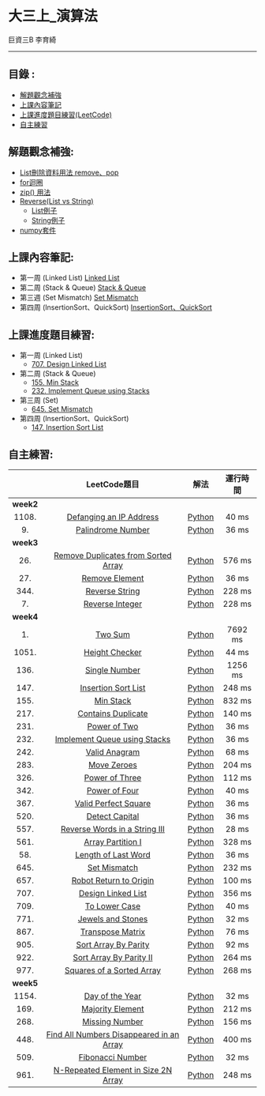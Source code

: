 大三上_演算法
===========
巨資三B 李育綺
***
目錄 :
-----
* [解題觀念補強](#解題觀念補強)
* [上課內容筆記](#上課內容筆記)
* [上課進度題目練習(LeetCode)](#上課進度題目練習)
* [自主練習](#自主練習)

解題觀念補強: 
-----
* [List刪除資料用法  remove、pop](https://github.com/imucici/my-learning-note/blob/master/%E6%A6%82%E5%BF%B5%E8%A3%9C%E5%BC%B7/List%E5%88%AA%E9%99%A4%E8%B3%87%E6%96%99%E7%94%A8%E6%B3%95%20%20remove%E3%80%81pop.ipynb)
* [for迴圈](https://github.com/imucici/my-learning-note/blob/master/%E6%A6%82%E5%BF%B5%E8%A3%9C%E5%BC%B7/for%E8%BF%B4%E5%9C%88.ipynb)
* [zip() 用法](https://github.com/imucici/my-learning-note/blob/master/%E6%A6%82%E5%BF%B5%E8%A3%9C%E5%BC%B7/zip()%20%E7%94%A8%E6%B3%95.ipynb)
* [Reverse(List vs String)](https://github.com/imucici/my-learning-note/blob/master/%E6%A6%82%E5%BF%B5%E8%A3%9C%E5%BC%B7/Reverse(List%20vs%20String))
  * [List例子](https://github.com/imucici/my-learning-note/blob/master/LeetCode/week3/344.Reverse%20String.ipynb)
  * [String例子](https://github.com/imucici/my-learning-note/blob/master/LeetCode/week4/557.%20Reverse%20Words%20in%20a%20String%20III.ipynb)
* [numpy套件](https://github.com/imucici/my-learning-note/blob/master/%E6%A6%82%E5%BF%B5%E8%A3%9C%E5%BC%B7/Numpy%E5%A5%97%E4%BB%B6)

上課內容筆記: 
---------
* 第一周 (Linked List) [Linked List](https://github.com/imucici/my-learning-note/blob/master/%E4%B8%8A%E8%AA%B2%E5%85%A7%E5%AE%B9%E7%AD%86%E8%A8%98/%E7%AC%AC%E4%B8%80%E9%80%B1%E4%B8%8A%E8%AA%B2%E9%80%B2%E5%BA%A6.md)
* 第二周 (Stack & Queue) [Stack & Queue](https://github.com/imucici/my-learning-note/blob/master/%E4%B8%8A%E8%AA%B2%E5%85%A7%E5%AE%B9%E7%AD%86%E8%A8%98/%E7%AC%AC%E4%BA%8C%E9%80%B1%E4%B8%8A%E8%AA%B2%E9%80%B2%E5%BA%A6.md)
* 第三週 (Set Mismatch) [Set Mismatch](https://github.com/imucici/my-learning-note/blob/master/%E4%B8%8A%E8%AA%B2%E5%85%A7%E5%AE%B9%E7%AD%86%E8%A8%98/%E7%AC%AC%E4%B8%89%E9%80%B1%E4%B8%8A%E8%AA%B2%E9%80%B2%E5%BA%A6.md)
* 第四周 (InsertionSort、QuickSort) [InsertionSort、QuickSort](https://github.com/imucici/my-learning-note/blob/master/%E4%B8%8A%E8%AA%B2%E5%85%A7%E5%AE%B9%E7%AD%86%E8%A8%98/%E7%AC%AC%E5%9B%9B%E9%80%B1%E4%B8%8A%E8%AA%B2%E9%80%B2%E5%BA%A6.md)

上課進度題目練習: 
------
* 第一周 (Linked List) 
  * [707. Design Linked List](https://github.com/imucici/my-learning-note/blob/master/LeetCode/week4/707.%20Design%20Linked%20List.ipynb)
* 第二周 (Stack & Queue)
  * [155. Min Stack](https://github.com/imucici/my-learning-note/blob/master/LeetCode/week4/155.%20Min%20Stack.ipynb)
  * [232. Implement Queue using Stacks](https://github.com/imucici/my-learning-note/blob/master/LeetCode/week4/232.%20Implement%20Queue%20using%20Stacks.ipynb)
* 第三周 (Set)
  * [645. Set Mismatch](https://github.com/imucici/my-learning-note/blob/master/LeetCode/week4/645.%20Set%20Mismatch.ipynb)
* 第四周 (InsertionSort、QuickSort)
  * [147. Insertion Sort List](https://github.com/imucici/my-learning-note/blob/master/LeetCode/week4/147.%20Insertion%20Sort%20List.ipynb)


自主練習:
-----

|         |     LeetCode題目     |  解法  | 運行時間 |
| :-------------: |:-------------:| :------------:| :------------:|
| **week2**        |       |  |  |
| 1108.        | [Defanging an IP Address](https://leetcode.com/problems/defanging-an-ip-address/)|[Python](https://github.com/imucici/my-learning-note/blob/master/LeetCode/week2/1108.Defanging%20an%20IP%20Address.ipynb) | 40 ms|
| 9.| [Palindrome Number](https://leetcode.com/problems/palindrome-number/)|[Python](https://github.com/imucici/my-learning-note/blob/master/LeetCode/week2/9.Palindrome%20Number.ipynb) | 36 ms  |
| **week3** ||||
|26.|[Remove Duplicates from Sorted Array](https://leetcode.com/problems/remove-duplicates-from-sorted-array/)|[Python](https://github.com/imucici/my-learning-note/blob/master/LeetCode/week3/26.%20Remove%20Duplicates%20from%20Sorted%20Array.ipynb)|576 ms|
|27.|[Remove Element](https://leetcode.com/problems/remove-element/)|[Python](https://github.com/imucici/my-learning-note/blob/master/LeetCode/week3/27.Remove%20Element.ipynb)|36 ms|
|344.|[Reverse String](https://leetcode.com/problems/reverse-string/)|[Python](https://github.com/imucici/my-learning-note/blob/master/LeetCode/week3/344.Reverse%20String.ipynb)|228 ms|
|7.|[Reverse Integer](https://leetcode.com/problems/reverse-integer/)|[Python](https://github.com/imucici/my-learning-note/blob/master/LeetCode/week3/7.Reverse%20Integer.ipynb)|228 ms|
| **week4** ||||
|1.|[Two Sum](https://leetcode.com/problems/two-sum/)|[Python](https://github.com/imucici/my-learning-note/blob/master/LeetCode/week4/1.%20Two%20Sum.ipynb)|7692 ms|
|1051.|[Height Checker](https://leetcode.com/problems/height-checker/)|[Python](https://github.com/imucici/my-learning-note/blob/master/LeetCode/week4/1051.%20Height%20Checker.ipynb)|44 ms|
|136.|[Single Number](https://leetcode.com/problems/single-number/)|[Python](https://github.com/imucici/my-learning-note/blob/master/LeetCode/week4/136.%20Single%20Number.ipynb)|1256 ms|
|147.|[Insertion Sort List](https://leetcode.com/problems/insertion-sort-list/)|[Python](https://github.com/imucici/my-learning-note/blob/master/LeetCode/week4/147.%20Insertion%20Sort%20List.ipynb)|248 ms|
|155.|[Min Stack](https://leetcode.com/problems/min-stack/)|[Python](https://github.com/imucici/my-learning-note/blob/master/LeetCode/week4/155.%20Min%20Stack.ipynb)|832 ms|
|217.|[Contains Duplicate](https://leetcode.com/problems/contains-duplicate/)|[Python](https://github.com/imucici/my-learning-note/blob/master/LeetCode/week4/217.%20Contains%20Duplicate.ipynb)|140 ms|
|231.|[Power of Two](https://leetcode.com/problems/power-of-two/)|[Python](https://github.com/imucici/my-learning-note/blob/master/LeetCode/week4/231.%20Power%20of%20Two.ipynb)|36 ms|
|232.|[Implement Queue using Stacks](https://leetcode.com/problems/implement-queue-using-stacks/submissions/)|[Python](https://github.com/imucici/my-learning-note/blob/master/LeetCode/week4/232.%20Implement%20Queue%20using%20Stacks.ipynb)|36 ms|
|242.|[Valid Anagram](https://leetcode.com/problems/valid-anagram/submissions/)|[Python](https://github.com/imucici/my-learning-note/blob/master/LeetCode/week4/242.%20Valid%20Anagram.ipynb)|68 ms|
|283.|[Move Zeroes](https://leetcode.com/problems/move-zeroes/)|[Python](https://github.com/imucici/my-learning-note/blob/master/LeetCode/week4/283.%20Move%20Zeroes.ipynb)|204 ms|
|326.|[Power of Three](https://leetcode.com/problems/power-of-three/)|[Python](https://github.com/imucici/my-learning-note/blob/master/LeetCode/week4/326.%20Power%20of%20Three.ipynb)|112 ms|
|342.|[Power of Four](https://leetcode.com/problems/power-of-four/)|[Python](https://github.com/imucici/my-learning-note/blob/master/LeetCode/week4/342.%20Power%20of%20Four.ipynb)|40 ms|
|367.|[Valid Perfect Square](https://leetcode.com/problems/valid-perfect-square/)|[Python](https://github.com/imucici/my-learning-note/blob/master/LeetCode/week4/367.%20Valid%20Perfect%20Square.ipynb)|36 ms|
|520.|[Detect Capital](https://leetcode.com/problems/detect-capital/)|[Python](https://github.com/imucici/my-learning-note/blob/master/LeetCode/week4/520.%20Detect%20Capital.ipynb)|36 ms|
|557.|[Reverse Words in a String III](https://leetcode.com/problems/reverse-words-in-a-string-iii/)|[Python](https://github.com/imucici/my-learning-note/blob/master/LeetCode/week4/557.%20Reverse%20Words%20in%20a%20String%20III.ipynb)|28 ms|
|561.|[Array Partition I](https://leetcode.com/problems/array-partition-i/)|[Python](https://github.com/imucici/my-learning-note/blob/master/LeetCode/week4/561.%20Array%20Partition%20I.ipynb)|328 ms|
|58.|[Length of Last Word](https://leetcode.com/problems/length-of-last-word/)|[Python](https://github.com/imucici/my-learning-note/blob/master/LeetCode/week4/58.%20Length%20of%20Last%20Word.ipynb)|36 ms|
|645.|[Set Mismatch](https://leetcode.com/problems/set-mismatch/)|[Python](https://github.com/imucici/my-learning-note/blob/master/LeetCode/week4/645.%20Set%20Mismatch.ipynb)|232 ms|
|657.|[Robot Return to Origin](https://leetcode.com/problems/robot-return-to-origin/)|[Python](https://github.com/imucici/my-learning-note/blob/master/LeetCode/week4/657.%20Robot%20Return%20to%20Origin.ipynb)|100 ms|
|707.|[Design Linked List](https://leetcode.com/problems/design-linked-list/)|[Python](https://github.com/imucici/my-learning-note/blob/master/LeetCode/week4/707.%20Design%20Linked%20List.ipynb)|356 ms|
|709.|[To Lower Case](https://leetcode.com/problems/to-lower-case/)|[Python](https://github.com/imucici/my-learning-note/blob/master/LeetCode/week4/709.%20To%20Lower%20Case.ipynb)|40 ms|
|771.|[Jewels and Stones](https://leetcode.com/problems/jewels-and-stones/)|[Python](https://github.com/imucici/my-learning-note/blob/master/LeetCode/week4/771.%20Jewels%20and%20Stones.ipynb)|32 ms|
|867.|[Transpose Matrix](https://leetcode.com/problems/transpose-matrix/)|[Python](https://github.com/imucici/my-learning-note/blob/master/LeetCode/week4/867.%20Transpose%20Matrix.ipynb)|76 ms|
|905.|[Sort Array By Parity](https://leetcode.com/problems/sort-array-by-parity/)|[Python](https://github.com/imucici/my-learning-note/blob/master/LeetCode/week4/905.%20Sort%20Array%20By%20Parity.ipynb)|92 ms|
|922.|[Sort Array By Parity II](https://leetcode.com/problems/sort-array-by-parity-ii/)|[Python](https://github.com/imucici/my-learning-note/blob/master/LeetCode/week4/922.%20Sort%20Array%20By%20Parity%20II.ipynb)|264 ms|
|977.|[Squares of a Sorted Array](https://leetcode.com/problems/squares-of-a-sorted-array/)|[Python](https://github.com/imucici/my-learning-note/blob/master/LeetCode/week4/977.%20Squares%20of%20a%20Sorted%20Array.ipynb)|268 ms|
| **week5** ||||
|1154.|[Day of the Year](https://leetcode.com/problems/day-of-the-year/)|[Python](https://github.com/imucici/my-learning-note/blob/master/LeetCode/week5/1154.%20Day%20of%20the%20Year.ipynb)|32 ms|
|169.|[Majority Element](https://leetcode.com/problems/majority-element/)|[Python](https://github.com/imucici/my-learning-note/blob/master/LeetCode/week5/169.%20Majority%20Element.ipynb)|212 ms|
|268.|[Missing Number](https://leetcode.com/problems/missing-number/)|[Python](https://github.com/imucici/my-learning-note/blob/master/LeetCode/week5/268.%20Missing%20Number.ipynb)|156 ms|
|448.|[Find All Numbers Disappeared in an Array](https://leetcode.com/problems/find-all-numbers-disappeared-in-an-array/)|[Python](https://github.com/imucici/my-learning-note/blob/master/LeetCode/week5/448.%20Find%20All%20Numbers%20Disappeared%20in%20an%20Array.ipynb)|400 ms|
|509.|[Fibonacci Number](https://leetcode.com/problems/fibonacci-number/)|[Python](https://github.com/imucici/my-learning-note/blob/master/LeetCode/week5/509.%20Fibonacci%20Number.ipynb)|32 ms|
|961.|[N-Repeated Element in Size 2N Array](https://leetcode.com/problems/n-repeated-element-in-size-2n-array/)|[Python](https://github.com/imucici/my-learning-note/blob/master/LeetCode/week5/961.%20N-Repeated%20Element%20in%20Size%202N%20Array.ipynb)|248 ms|
